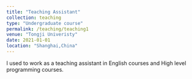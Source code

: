 ```yaml
---
title: "Teaching Assistant"
collection: teaching
type: "Undergraduate course"
permalink: /teaching/teaching1
venue: "Tongji Univeristy"
date: 2021-01-01
location: "Shanghai,China"
---
```


I used to work as a teaching assistant in English courses and High level programming courses.